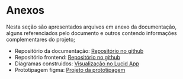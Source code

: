 # Anexos

Nesta seção são apresentados arquivos em anexo da documentação, alguns referenciados pelo documento e outros contendo informações complementares do projeto;

- Repositório da documentação: [Repositório no github](https://github.com/ruanvcg/opusdoc)
- Repositório frontend: [Repositório no github](https://github.com/KelySoare5/opus)
- Diagramas construidos: [Visualização no Lucid App](https://lucid.app/lucidchart/84895236-6713-410b-a613-e812da6b809c/edit?invitationId=inv_16003115-bbfb-4d2c-aef0-230a816c418c&page=.Q4MUjXso07N#)
- Prototipagem figma: [Projeto da prototipagem](https://www.figma.com/design/21TJKb8vXZgUwRTmtHxwF2/Opus-Prototype?node-id=5-3&t=nNVSLJfZQ8ktynZO-1)
